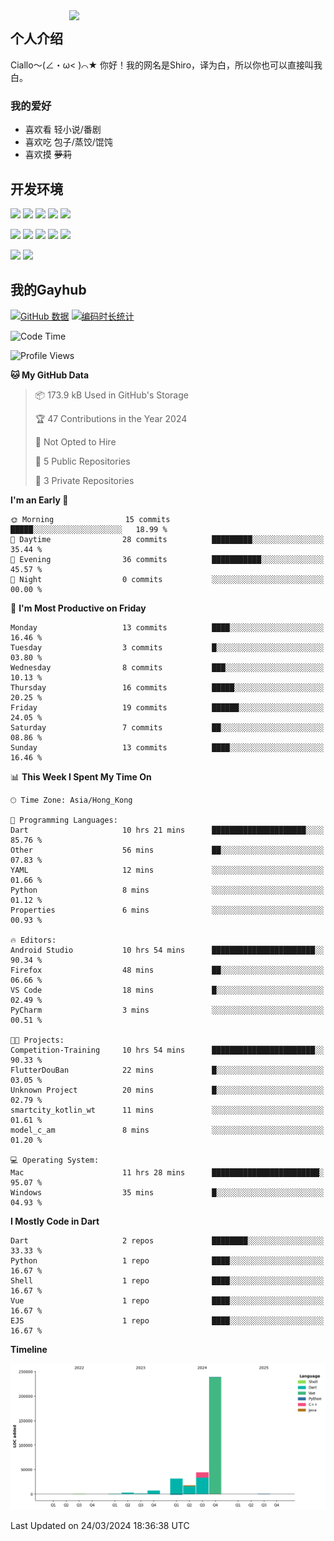 <img align='right' src='https://img2.moeblog.vip/images/eCva.png' width='410px'>

## 个人介绍
Ciallo～(∠・ω< )⌒★ 你好！我的网名是Shiro，译为白，所以你也可以直接叫我白。

### 我的爱好

* 喜欢看 轻小说/番剧
* 喜欢吃 包子/蒸饺/馄饨
* 喜欢摸 ~~萝莉~~

## 开发环境
[![](https://img.shields.io/badge/Windows-11-blue?style=flat-square&logo=windows&logoColor=white)](https://www.microsoft.com/windows/get-windows-11)
[![](https://img.shields.io/badge/Macos-Sonoma-black?style=flat-square&logo=apple&logoColor=white)](https://www.apple.com/hk/en/macos/sonoma/)
[![](https://img.shields.io/badge/Debian-12-d0024d?style=flat-square&logo=debian&logoColor=white)](https://www.debian.org/)
[![](https://img.shields.io/badge/AlmaLinux-9-0f4266?style=flat-square&logo=almalinux&logoColor=white)](https://almalinux.org/)
[![](https://img.shields.io/badge/Windows%20Server-2012-blue?style=flat-square&logo=windows&logoColor=white)](https://www.microsoft.com/windows-server)

[![](https://img.shields.io/badge/Vivobook-PRO_16-f45a00?style=flat-square&logo=RepublicofGamers&logoColor=white)](https://www.asus.com.cn/laptops/for-creators/vivobook/vivobook-pro-16-oled-k6602/)
[![](https://img.shields.io/badge/Mac_Studio-M1_Max-black?style=flat-square&logo=apple&logoColor=white)](https://www.apple.com/hk/en/mac-studio/)
[![](https://img.shields.io/badge/Mi-MIX4-f45a00?style=flat-square&logo=xiaomi&logoColor=white)](https://www.mi.com/)
[![](https://img.shields.io/badge/SONY-WF1000XM4-f3c74a?style=flat-square)](https://www.sony.com.hk/zh/headphones/products/wf-1000xm4)
[![](https://img.shields.io/badge/Yubikey-5_NFC-9bc930?style=flat-square&logo=yubico&logoColor=9bc930)](https://www.yubico.com/hk/product/yubikey-5-nfc/)

[![](https://img.shields.io/badge/IDE-Visual_Studio_Code-blue?style=flat-square&logo=visual-studio-code&logoColor=white)](https://code.visualstudio.com/)
[![](https://img.shields.io/badge/IDE-JetBrains-black?style=flat-square&logo=jetbrains&logoColor=white)](https://code.visualstudio.com/)
## 我的Gayhub
[![GitHub 数据](https://github-readme-stats.vercel.app/api?username=verymoe)]()
[![编码时长统计](https://github-readme-stats.vercel.app/api/wakatime?username=shiro)]()

<!--START_SECTION:waka-->
![Code Time](http://img.shields.io/badge/Code%20Time-345%20hrs%203%20mins-blue)

![Profile Views](http://img.shields.io/badge/Profile%20Views-2-blue)

**🐱 My GitHub Data** 

> 📦 173.9 kB Used in GitHub's Storage 
 > 
> 🏆 47 Contributions in the Year 2024
 > 
> 🚫 Not Opted to Hire
 > 
> 📜 5 Public Repositories 
 > 
> 🔑 3 Private Repositories 
 > 
**I'm an Early 🐤** 

```text
🌞 Morning                15 commits          █████░░░░░░░░░░░░░░░░░░░░   18.99 % 
🌆 Daytime                28 commits          █████████░░░░░░░░░░░░░░░░   35.44 % 
🌃 Evening                36 commits          ███████████░░░░░░░░░░░░░░   45.57 % 
🌙 Night                  0 commits           ░░░░░░░░░░░░░░░░░░░░░░░░░   00.00 % 
```
📅 **I'm Most Productive on Friday** 

```text
Monday                   13 commits          ████░░░░░░░░░░░░░░░░░░░░░   16.46 % 
Tuesday                  3 commits           █░░░░░░░░░░░░░░░░░░░░░░░░   03.80 % 
Wednesday                8 commits           ███░░░░░░░░░░░░░░░░░░░░░░   10.13 % 
Thursday                 16 commits          █████░░░░░░░░░░░░░░░░░░░░   20.25 % 
Friday                   19 commits          ██████░░░░░░░░░░░░░░░░░░░   24.05 % 
Saturday                 7 commits           ██░░░░░░░░░░░░░░░░░░░░░░░   08.86 % 
Sunday                   13 commits          ████░░░░░░░░░░░░░░░░░░░░░   16.46 % 
```


📊 **This Week I Spent My Time On** 

```text
🕑︎ Time Zone: Asia/Hong_Kong

💬 Programming Languages: 
Dart                     10 hrs 21 mins      █████████████████████░░░░   85.76 % 
Other                    56 mins             ██░░░░░░░░░░░░░░░░░░░░░░░   07.83 % 
YAML                     12 mins             ░░░░░░░░░░░░░░░░░░░░░░░░░   01.66 % 
Python                   8 mins              ░░░░░░░░░░░░░░░░░░░░░░░░░   01.12 % 
Properties               6 mins              ░░░░░░░░░░░░░░░░░░░░░░░░░   00.93 % 

🔥 Editors: 
Android Studio           10 hrs 54 mins      ███████████████████████░░   90.34 % 
Firefox                  48 mins             ██░░░░░░░░░░░░░░░░░░░░░░░   06.66 % 
VS Code                  18 mins             █░░░░░░░░░░░░░░░░░░░░░░░░   02.49 % 
PyCharm                  3 mins              ░░░░░░░░░░░░░░░░░░░░░░░░░   00.51 % 

🐱‍💻 Projects: 
Competition-Training     10 hrs 54 mins      ███████████████████████░░   90.33 % 
FlutterDouBan            22 mins             █░░░░░░░░░░░░░░░░░░░░░░░░   03.05 % 
Unknown Project          20 mins             █░░░░░░░░░░░░░░░░░░░░░░░░   02.79 % 
smartcity_kotlin_wt      11 mins             ░░░░░░░░░░░░░░░░░░░░░░░░░   01.61 % 
model_c_am               8 mins              ░░░░░░░░░░░░░░░░░░░░░░░░░   01.20 % 

💻 Operating System: 
Mac                      11 hrs 28 mins      ████████████████████████░   95.07 % 
Windows                  35 mins             █░░░░░░░░░░░░░░░░░░░░░░░░   04.93 % 
```

**I Mostly Code in Dart** 

```text
Dart                     2 repos             ████████░░░░░░░░░░░░░░░░░   33.33 % 
Python                   1 repo              ████░░░░░░░░░░░░░░░░░░░░░   16.67 % 
Shell                    1 repo              ████░░░░░░░░░░░░░░░░░░░░░   16.67 % 
Vue                      1 repo              ████░░░░░░░░░░░░░░░░░░░░░   16.67 % 
EJS                      1 repo              ████░░░░░░░░░░░░░░░░░░░░░   16.67 % 
```



**Timeline**

![Lines of Code chart](https://raw.githubusercontent.com/verymoe/verymoe/main/assets/bar_graph.png)


 Last Updated on 24/03/2024 18:36:38 UTC
<!--END_SECTION:waka-->

